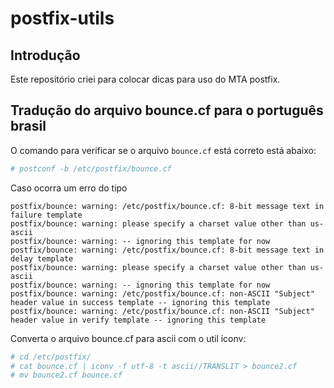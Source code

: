# postfix-utils

## Introdução

Este repositório criei para colocar dicas para uso do MTA postfix.

## Tradução do arquivo bounce.cf para o português brasil

O comando para verificar se o arquivo `bounce.cf` está correto está abaixo:

```bash
# postconf -b /etc/postfix/bounce.cf
```

Caso ocorra um erro do tipo

```
postfix/bounce: warning: /etc/postfix/bounce.cf: 8-bit message text in failure template
postfix/bounce: warning: please specify a charset value other than us-ascii
postfix/bounce: warning: -- ignoring this template for now
postfix/bounce: warning: /etc/postfix/bounce.cf: 8-bit message text in delay template
postfix/bounce: warning: please specify a charset value other than us-ascii
postfix/bounce: warning: -- ignoring this template for now
postfix/bounce: warning: /etc/postfix/bounce.cf: non-ASCII "Subject" header value in success template -- ignoring this template
postfix/bounce: warning: /etc/postfix/bounce.cf: non-ASCII "Subject" header value in verify template -- ignoring this template
```

Converta o arquivo bounce.cf para ascii com o util iconv:

```bash
# cd /etc/postfix/
# cat bounce.cf | iconv -f utf-8 -t ascii//TRANSLIT > bounce2.cf
# mv bounce2.cf bounce.cf
```
